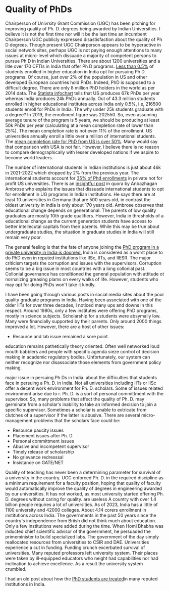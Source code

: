 # Quality of PhDs

Chairperson of Univrsity Grant Commission (UGC) has been pitching for improving quality of Ph. D. degrees being awarded by Indian Universities. I believe it is
not the first time nor will it be the last time an incumbent Chairperson UGC publicly expressed disastisfaction about the quality of Ph D degrees. Though
present UGC Chairperson appears to be hyperactive in social network sites, perhaps UGC is not paying enough attentions to many issues at micro-level
which dissuade a majority of competent persons to pursue Ph D in Indian Universities. There are about 1200 universities and a litle over 170 CFTIs in India that offer
Ph D programs. [Less than 0.5%](https://opportunities-insight.britishcouncil.org/short-articles/news/india-releases-updated-higher-education-statistics) of 
students enrolled in higher education in India opt for pursuing Ph D programs. Of course, just over 2% of the population in US and other developed European
countries hold PhDs. Indeed, PhD is supposed to a difficult degree. There are only 8 million PhD holders in the world as per 2014 data. The [Statista 
infochart](https://www.statista.com/chart/7272/the-countries-with-the-most-doctoral-graduates/) tells that US produces 67k PhDs per year whereas
India produces 24k PhDs annually. Out of 43.3 million students enrolled in higher educational institutes across India only 0.5%, i.e, 216500 students enroll
for PhDs in India. The why under 25k students graduate with a degree? In 2019, the enrollment figure was 202550. So, even assuming average tenure of the
program is 5 years, we should be producing at least 50k PhDs per year (calculating at a mean completion rate of lower than 25%). The mean completion
rate is not even 11% of the enrollment. US universities annually enroll a little over a million of international students. The [mean completion rate for PhD from
US is over 50%](https://www.apa.org/gradpsych/2008/11/phd). Many would say that comparison with USA is not fair. However, I believe there is no reason to compare 
demographically with lesser developed nations if we aspire to become world leaders. 


The number of international students in Indian institutions is just about 46k in 2021-2022 which dropped by 2% from the previous year. The international students 
account for [35% of Phd enrollments](https://monitor.icef.com/2023/10/further-growth-in-international-enrolment-in-us-graduate-programmes/) in private not for
profit US universities. There is an [insightful post](https://www.quora.com/Why-did-the-Indian-education-system-fail-compared-to-the-global-universities-and-colleges) 
in quora by Anbazhagan Ambrose who explains the issues that dissuade international students to opt for enrollment in UG programs in Indian institutions. He
says there are at least 10 universities in Germany that are 500 years old, in contrast the oldest university in India is only about 170 years old. Ambrose 
observes that educational change depends on generational. The parents of low quality graduates are mostly 10th grade qualifiers. However, India in thresholds
of a educational change as the current generation students have access to better intellecutal capitals  from their parents. While this may be true about
undergraduate studies, the situation in graduate studies in India will still remain very poor. 

The general feeling is that the fate of anyone joining the [PhD program in a private university in India is doomed.](https://www.moneylife.in/article/doing-phd-in-india-think-thrice/52923.html)
India is considered as a worst place to do PhD even in reputed institutions like IISc, IITs, and IIESR. The major criticism targets the corruption and issues
with the supervisors. Corruption seems to be a big issue in most countries with a long collonial past. Collonial governance has conditioned the general
population with attitude ot nornalizing greasing plams on every walks of life. However, students who may opt for doing PhDs won't take it kindly. 

I have been going through various posts in social media sites about the poor quality graduate programs in India. Having been associated with one of the 
older IITs for over three decades, I noticed many ups and downs in this respect. Around 1980s, only a few institutes were offering PhD programs, mostly in 
science subjects. Scholarship for a students were absymally low. Many were financially supported by their parents. Only around 2000 things improved a lot.
However, there are a host of other issues:
- Resource and lab issue remained a sore point.


education remains pathetically theory oriented. Often well networked loud mouth babblers and people with specific agenda sieze control of 
decision making in academic regulatory bodies. Unfortunately, our system can neither recognize nor disassociate those elements from government policy making. 

major issue in persuing Ph Ds in India. about the difficulties that students face in persuing a Ph. D. in India. Not all universities including IITs or IISc offer a decent work environment for
Ph. D. scholars. Some of issues related environment arise due to r. Ph. D.
is a sort of personal committment with the supervisor. So, many problems that affect the quality of Ph. D. may germinate from a scholar's inability to 
take an informed decision to join a specific supervisor. Sometimes a scholar is unable to extricate from clutches of a supervisor if the latter is 
abusive. 
There are several micro-management problems that the scholars face could be:
- Resource paucity issues
- Placement issues after Ph. D.
- Personal committment issues
- Abusive and incompetent supervisor
- Timely release of scholarship
- No grievance redresssal
- Insistance on GATE/NET 

Quality of teaching has never been a determining parameter for survival of a university in the country. UGC enforced Ph. D. in the required discipline
as a minimum requirement for a faculty position, hoping that quality of faculty would automatically improve the quality of degrees in engineering awarded 
by our universities. It has not worked, as most university started offering Ph. D. degrees without caring for quality. 
are useless A country with over 1.4 billion
people requires a lot of universities. As of 2023, India has a little of 1100  university and 42000 colleges. About 4.14 corers enrollment in 
institutions across India. The governments in the past 50 years since the country's independence
from Briish did not think much about education. Only a few institutions were added during the time. When Homi Bhabha was inducted chief scientific 
advisor of the government, he persuaded the primeminister to build specialized labs. The government of the day simply reallocated resources from universities
to CSIR and DAE. Universities experience a cut in funding. Funding crunch excerbated survival of universities. Many reputed professors left university 
system. Their places were taken by ill-equipped educators who neight had capabilities nor had inclination to achieve excellence. As a result the university
system crumbled. 


I had an old post about how the [PhD students are treated](Topics/PhDstudents.md)in many reputed institutions in India.  
